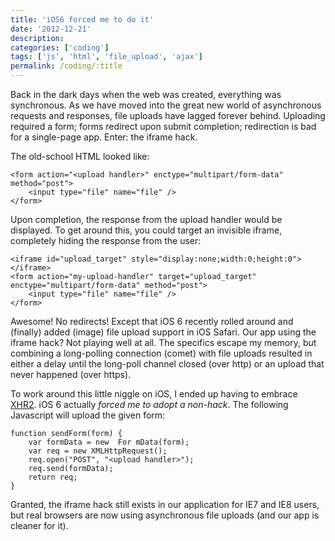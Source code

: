 ```yaml
---
title: 'iOS6 forced me to do it'
date: '2012-12-21'
description:
categories: ['coding']
tags: ['js', 'html', 'file_upload', 'ajax']
permalink: /coding/:title
---
```

Back in the dark days when the web was created, everything was synchronous. As we have moved into
the great new world of asynchronous requests and responses, file uploads have lagged forever behind.
Uploading required a form; forms redirect upon submit completion; redirection is bad for a
single-page app. Enter: the iframe hack.

The old-school HTML looked like:

	<form action="<upload handler>" enctype="multipart/form-data" method="post">
		<input type="file" name="file" />
	</form>	

Upon completion, the response from the upload handler would be displayed. To get around this, you
could target an invisible iframe, completely hiding the response from the user:

	<iframe id="upload_target" style="display:none;width:0;height:0"></iframe>
	<form action="my-upload-handler" target="upload_target" enctype="multipart/form-data" method="post">
		<input type="file" name="file" />
	</form>

Awesome! No redirects! Except that iOS 6 recently rolled around and (finally) added (image) file
upload support in iOS Safari. Our app using the iframe hack? Not playing well at all. The specifics
escape my memory, but combining a long-polling connection (comet) with file uploads resulted in
either a delay until the long-poll channel closed (over http) or an upload that never happened (over
https).

To work around this little niggle on iOS, I ended up having to embrace [XHR2][1]. iOS 6 actually
*forced me to adopt a non-hack*. The following Javascript will upload the given form:

	function sendForm(form) {
		var formData = new  For	mData(form);
		var req = new XMLHttpRequest();
		req.open("POST", "<upload handler>");
		req.send(formData);
		return req;
	}

Granted, the iframe hack still exists in our application for IE7 and IE8 users, but real browsers
are now using asynchronous file uploads (and our app is cleaner for it).

 [1]: http://www.w3.org/TR/XMLHttpRequest/
